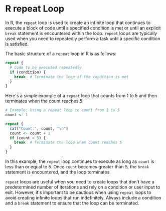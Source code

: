 # R repeat Loop

In R, the `repeat` loop is used to create an infinite loop that continues to execute a block of code until a specified condition is met or until an explicit `break` statement is encountered within the loop. `repeat` loops are typically used when you need to repeatedly perform a task until a specific condition is satisfied.

The basic structure of a `repeat` loop in R is as follows:

```R
repeat {
  # Code to be executed repeatedly
  if (condition) {
    break  # Terminate the loop if the condition is met
  }
}
```

Here's a simple example of a `repeat` loop that counts from 1 to 5 and then terminates when the count reaches 5:

```R
# Example: Using a repeat loop to count from 1 to 5
count <- 1

repeat {
  cat("Count:", count, "\n")
  count <- count + 1
  if (count > 5) {
    break  # Terminate the loop when count reaches 5
  }
}
```

In this example, the `repeat` loop continues to execute as long as `count` is less than or equal to 5. Once `count` becomes greater than 5, the `break` statement is encountered, and the loop terminates.

`repeat` loops are useful when you need to create loops that don't have a predetermined number of iterations and rely on a condition or user input to exit. However, it's important to be cautious when using `repeat` loops to avoid creating infinite loops that run indefinitely. Always include a condition and a `break` statement to ensure that the loop can be terminated.